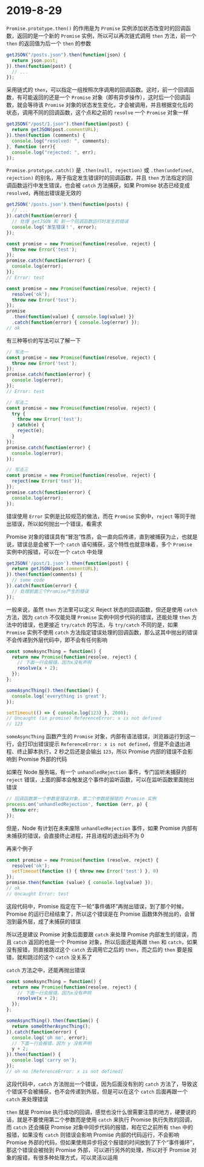 # 2019-8-29

`Promise.prototype.then()` 的作用是为 `Promise` 实例添加状态改变时的回调函数，返回的是一个新的 `Promise` 实例，所以可以再次链式调用 `then` 方法，前一个 `then` 的返回值为后一个 `then` 的参数

```JavaScript
getJSON("/posts.json").then(function(json) {
  return json.post;
}).then(function(post) {
  // ...
});
```

采用链式的 `then`，可以指定一组按照次序调用的回调函数。这时，前一个回调函数，有可能返回的还是一个 `Promise` 对象（即有异步操作），这时后一个回调函数，就会等待该 `Promise` 对象的状态发生变化，才会被调用，并且根据变化后的状态，调用不同的回调函数，这个点和之前的 `resolve` 一个 `Promise` 对象一样

```JavaScript
getJSON("/post/1.json").then(function(post) {
  return getJSON(post.commentURL);
}).then(function (comments) {
  console.log("resolved: ", comments);
}, function (err){
  console.log("rejected: ", err);
});
```

`Promise.prototype.catch()` 是 `.then(null, rejection)` 或 `.then(undefined, rejection)` 的别名，用于指定发生错误时的回调函数，并且 `then` 方法指定的回调函数运行中发生错误，也会被 `catch` 方法捕获，如果 Promise 状态已经变成 `resolved`，再抛出错误是无效的

```JavaScript
getJSON('/posts.json').then(function(posts) {
  // ...
}).catch(function(error) {
  // 处理 getJSON 和 前一个回调函数运行时发生的错误
  console.log('发生错误！', error);
});

const promise = new Promise(function(resolve, reject) {
  throw new Error('test');
});
promise.catch(function(error) {
  console.log(error);
});
// Error: test

const promise = new Promise(function(resolve, reject) {
  resolve('ok');
  throw new Error('test');
});
promise
  .then(function(value) { console.log(value) })
  .catch(function(error) { console.log(error) });
// ok
```

有三种等价的写法可以了解一下

```JavaScript
// 写法一
const promise = new Promise(function(resolve, reject) {
  throw new Error('test');
});
promise.catch(function(error) {
  console.log(error);
});
// Error: test

// 写法二
const promise = new Promise(function(resolve, reject) {
  try {
    throw new Error('test');
  } catch(e) {
    reject(e);
  }
});
promise.catch(function(error) {
  console.log(error);
});

// 写法三
const promise = new Promise(function(resolve, reject) {
  reject(new Error('test'));
});
promise.catch(function(error) {
  console.log(error);
});
```

错误使用 `Error` 实例是比较规范的做法，而在 `Promise` 实例中，`reject` 等同于抛出错误，所以如何抛出一个错误，看需求

Promise 对象的错误具有“冒泡”性质，会一直向后传递，直到被捕获为止，也就是说，错误总是会被下一个 `catch` 语句捕获，这个特性也就意味着，多个 `Promise` 实例中的报错，可以在一个 `catch` 中处理

```JavaScript
getJSON('/post/1.json').then(function(post) {
  return getJSON(post.commentURL);
}).then(function(comments) {
  // some code
}).catch(function(error) {
  // 处理前面三个Promise产生的错误
});
```

一般来说，虽然 `then` 方法里可以定义 Reject 状态的回调函数，但还是使用 `catch` 方法，因为 `catch` 不仅能处理 `Promise` 实例中同步代码的错误，还能处理 `then` 方法中的错误，也更接近 `try/catch` 的写法，与 `try/catch` 不同的是，如果 `Promise` 实例不使用 `catch` 方法指定错误处理的回调函数，那么这其中抛出的错误不会传递到外层代码中，即不会有任何影响

```JavaScript
const someAsyncThing = function() {
  return new Promise(function(resolve, reject) {
    // 下面一行会报错，因为x没有声明
    resolve(x + 2);
  });
};

someAsyncThing().then(function() {
  console.log('everything is great');
});

setTimeout(() => { console.log(123) }, 2000);
// Uncaught (in promise) ReferenceError: x is not defined
// 123
```

`someAsyncThing` 函数产生的 `Promise` 对象，内部有语法错误，浏览器运行到这一行，会打印出错误提示 `ReferenceError: x is not defined`，但是不会退出进程、终止脚本执行，2 秒之后还是会输出 `123`，所以 Promise 内部的错误不会影响到 Promise 外部的代码

如果在 Node 服务端，有一个 `unhandledRejection` 事件，专门监听未捕获的 `reject` 错误，上面的脚本会触发这个事件的监听函数，可以在监听函数里面抛出错误

```JavaScript
// 回调函数第一个参数是错误对象，第二个参数是报错的 Promise 实例
process.on('unhandledRejection', function (err, p) {
  throw err;
});
```

但是，Node 有计划在未来废除 `unhandledRejection` 事件，如果 Promise 内部有未捕获的错误，会直接终止进程，并且进程的退出码不为 0

再来个例子

```JavaScript
const promise = new Promise(function (resolve, reject) {
  resolve('ok');
  setTimeout(function () { throw new Error('test') }, 0)
});
promise.then(function (value) { console.log(value) });
// ok
// Uncaught Error: test
```

这段代码中，Promise 指定在下一轮“事件循环”再抛出错误，到了那个时候，Promise 的运行已经结束了，所以这个错误是在 Promise 函数体外抛出的，会冒泡到最外层，成了未捕获的错误

所以还是建议 Promise 对象后面要跟 `catch` 来处理 Promise 内部发生的错误，而且 `catch` 返回的也是一个 Promise 对象，所以后面还能再跟 `then` 和 `catch`，如果没有报错，则直接跳过这个 `catch` 去调用它之后的 `then`，而之后的 `then` 要是报错，就和跳过的这个 `catch` 没关系了

`catch` 方法之中，还能再抛出错误

```JavaScript
const someAsyncThing = function() {
  return new Promise(function(resolve, reject) {
    // 下面一行会报错，因为x没有声明
    resolve(x + 2);
  });
};

someAsyncThing().then(function() {
  return someOtherAsyncThing();
}).catch(function(error) {
  console.log('oh no', error);
  // 下面一行会报错，因为 y 没有声明
  y + 2;
}).then(function() {
  console.log('carry on');
});
// oh no [ReferenceError: x is not defined]
```

这段代码中，`catch` 方法抛出一个错误，因为后面没有别的 `catch` 方法了，导致这个错误不会被捕获，也不会传递到外层，但是可以在这个 `catch` 后面再跟一个 `catch` 来处理错误

`then` 就是 Promise 执行成功的回调，感觉也没什么很需要注意的地方，硬要说的话，就是不要使用第二个参数而是使用 `catch` 来执行 Promise 执行失败的回调，而 `catch` 还会捕获 Promise 对象中同步代码的报错，和在它之前所有 `then` 中的报错，如果没有 `catch` 则错误会影响 Promise 内部的代码运行，不会影响 Promise 外部的代码，但如果使用异步将这个报错的时间放到了下个“事件循环”，那这个错误会被抛到 Promise 外部，可以进行另外的处理，所以对于 Promise 对象的报错，有很多种处理方式，可以灵活以运用
